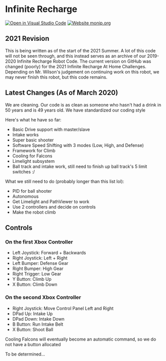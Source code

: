 # Infinite Recharge

[![Open in Visual Studio Code](https://open.vscode.dev/badges/open-in-vscode.svg)](https://open.vscode.dev/frc3624/infinite-recharge) [![Website monip.org](https://img.shields.io/website-up-down-green-red/http/monip.org.svg)](http://www.team3624.org/)

## 2021 Revision

This is being written as of the start of the 2021 Summer. A lot of this code will not be seen through, and this instead serves as an archive of our 2019-2020 Infinite Recharge Robot Code. The current version on GitHub was changed (poorly) for the 2021 Infinite Recharge At Home Challenges. Depending on Mr. Wilson's judgement on continuing work on this robot, we may never finish this robot, but this code remains.

## Latest Changes (As of March 2020)

We are cleaning. Our code is as clean as someone who hasn't had a drink in 50 years and is 49 years old. We have standardized our coding style

Here's what he have so far:

- Basic Drive support with master/slave
- Intake works
- Super basic shooter
- Software Speed Shifting with 3 modes (Low, High, and Defense)
- Framework for Climb
- Cooling for Falcons
- Limelight subsystem
- Ball track and intake work, still need to finish up ball track's 5 limit switches :/

What we still need to do (probably longer than this list lol):

- PID for ball shooter
- Autonomous
- Get Limelight and PathViewer to work
- Use 2 controllers and decide on controls
- Make the robot climb

## Controls

### On the first Xbox Controller

- Left Joystick:    Forward + Backwards
- Right Joystick:   Left + Right
- Left Bumper:      Defense Gear
- Right Bumper:     High Gear
- Right Trigger:    Low Gear
- Y Button:         Climb Up
- X Button:         Climb Down

### On the second Xbox Controller

- Right Joystick:   Move Control Panel Left and Right
- DPad Up:          Intake Up
- DPad Down:        Intake Down
- B Button:         Run Intake Belt
- X Button:         Shoot Ball

Cooling Falcons will eventually become an automatic command, so we do not have a button allocated

To be determined...
